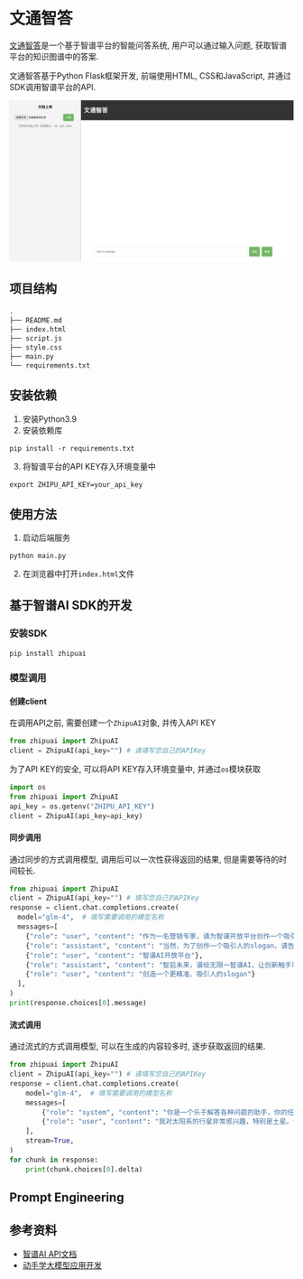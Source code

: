 # 文通智答

[文通智答](https://github.com/Invariant64/doc-ai)是一个基于智谱平台的智能问答系统, 用户可以通过输入问题, 获取智谱平台的知识图谱中的答案.

文通智答基于Python Flask框架开发, 前端使用HTML, CSS和JavaScript, 并通过SDK调用智谱平台的API.

![文通智答](images/wtzd.jpg)

## 项目结构

```
.
├── README.md
├── index.html
├── script.js
├── style.css
├── main.py
└── requirements.txt
```

## 安装依赖

1. 安装Python3.9
2. 安装依赖库
```shell
pip install -r requirements.txt
```
3. 将智谱平台的API KEY存入环境变量中
```shell
export ZHIPU_API_KEY=your_api_key
```

## 使用方法

1. 启动后端服务
```shell
python main.py
```
2. 在浏览器中打开`index.html`文件

## 基于智谱AI SDK的开发

### 安装SDK

```shell
pip install zhipuai
```

### 模型调用

#### 创建client

在调用API之前, 需要创建一个`ZhipuAI`对象, 并传入API KEY
  
```python
from zhipuai import ZhipuAI
client = ZhipuAI(api_key="") # 请填写您自己的APIKey
```

为了API KEY的安全, 可以将API KEY存入环境变量中, 并通过`os`模块获取

```python
import os
from zhipuai import ZhipuAI
api_key = os.getenv("ZHIPU_API_KEY")
client = ZhipuAI(api_key=api_key)
```

#### 同步调用

通过同步的方式调用模型, 调用后可以一次性获得返回的结果, 但是需要等待的时间较长.

```python
from zhipuai import ZhipuAI
client = ZhipuAI(api_key="") # 填写您自己的APIKey
response = client.chat.completions.create(
  model="glm-4",  # 填写需要调用的模型名称
  messages=[
    {"role": "user", "content": "作为一名营销专家，请为智谱开放平台创作一个吸引人的slogan"},
    {"role": "assistant", "content": "当然，为了创作一个吸引人的slogan，请告诉我一些关于您产品的信息"},
    {"role": "user", "content": "智谱AI开放平台"},
    {"role": "assistant", "content": "智启未来，谱绘无限一智谱AI，让创新触手可及!"},
    {"role": "user", "content": "创造一个更精准、吸引人的slogan"}
  ],
)
print(response.choices[0].message)

```

#### 流式调用

通过流式的方式调用模型, 可以在生成的内容较多时, 逐步获取返回的结果.

```python
from zhipuai import ZhipuAI
client = ZhipuAI(api_key="") # 请填写您自己的APIKey
response = client.chat.completions.create(
    model="glm-4",  # 填写需要调用的模型名称
    messages=[
        {"role": "system", "content": "你是一个乐于解答各种问题的助手，你的任务是为用户提供专业、准确、有见地的建议。"},
        {"role": "user", "content": "我对太阳系的行星非常感兴趣，特别是土星。请提供关于土星的基本信息，包括其大小、组成、环系统和任何独特的天文现象。"},
    ],
    stream=True,
)
for chunk in response:
    print(chunk.choices[0].delta)
```

## Prompt Engineering



## 参考资料

* [智谱AI API文档](https://open.bigmodel.cn/dev/api)
* [动手学大模型应用开发](https://datawhalechina.github.io/llm-universe)




